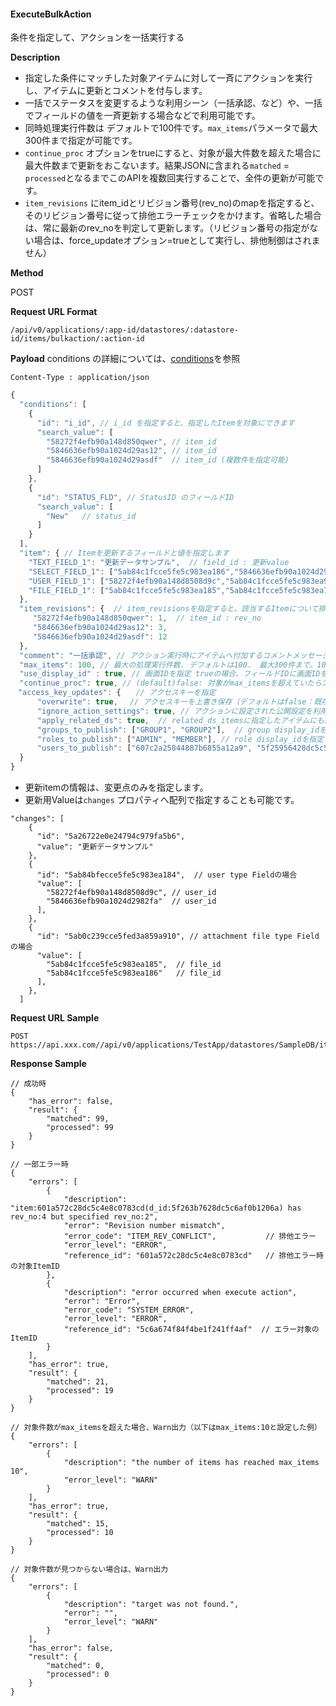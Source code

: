 
#### ExecuteBulkAction
条件を指定して、アクションを一括実行する

**Description**
- 指定した条件にマッチした対象アイテムに対して一斉にアクションを実行し、アイテムに更新とコメントを付与します。
- 一括でステータスを変更するような利用シーン（一括承認、など）や、一括でフィールドの値を一斉更新する場合などで利用可能です。
- 同時処理実行件数は デフォルトで100件です。`max_items`パラメータで最大300件まで指定が可能です。
- `continue_proc` オプションをtrueにすると、対象が最大件数を超えた場合に最大件数まで更新をおこないます。結果JSONに含まれる`matched` = `processed`となるまでこのAPIを複数回実行することで、全件の更新が可能です。
- `item_revisions` にitem_idとリビジョン番号(rev_no)のmapを指定すると、そのリビジョン番号に従って排他エラーチェックをかけます。省略した場合は、常に最新のrev_noを判定して更新します。（リビジョン番号の指定がない場合は、force_updateオプション=trueとして実行し、排他制御はされません）

**Method**

POST

**Request URL Format**
```
/api/v0/applications/:app-id/datastores/:datastore-id/items/bulkaction/:action-id
```

**Payload**
conditions の詳細については、[conditions](#conditions)を参照

`Content-Type : application/json`
```javascript
{
  "conditions": [
    {
      "id": "i_id", // i_id を指定すると、指定したItemを対象にできます
      "search_value": [
        "58272f4efb90a148d850qwer", // item_id
        "5846636efb90a1024d29as12", // item_id
        "5846636efb90a1024d29asdf"  // item_id (複数件を指定可能)
      ]
    },
    {
      "id": "STATUS_FLD", // StatusID のフィールドID
      "search_value": [
        "New"   // status_id 
      ]
    }
  ],
  "item": { // Itemを更新するフィールドと値を指定します
    "TEXT_FIELD_1": "更新データサンプル",  // field_id : 更新value
    "SELECT_FIELD_1": ["5ab84c1fcce5fe5c983ea186","5846636efb90a1024d2982fa" ], // select type Fieldの場合 選択肢ID o_id の配列を指定
    "USER_FIELD_1": ["58272f4efb90a148d8508d9c","5ab84c1fcce5fe5c983ea999" ], // user type Fieldの場合 user_id の配列を指定
    "FILE_FIELD_1": ["5ab84c1fcce5fe5c983ea185","5ab84c1fcce5fe5c983ea789" ]　// attachment file type Fieldの場合、file_idの配列を指定
  },
  "item_revisions": {  // item_revisionsを指定すると、該当するItemについて排他エラーチェックをかけます。省略、またはRevisionの指定のないItemは、指定した値で更新されます（is_force_update: trueが適用される）
     "58272f4efb90a148d850qwer": 1,  // item_id : rev_no
     "5846636efb90a1024d29as12": 3,
     "5846636efb90a1024d29asdf": 12
  },
  "comment": "一括承認", // アクション実行時にアイテムへ付加するコメントメッセージ
  "max_items": 100, // 最大の処理実行件数. デフォルトは100.　最大300件まで。10件単位で指定する（10,20,30,...300)
  "use_display_id" : true, // 画面IDを指定 trueの場合、フィールドIDに画面IDを利用可能
  "continue_proc": true, // (default)false: 対象がmax_itemsを超えていたらエラー（1件も処理しない）, trueの場合、対象アイテム件数がmax_itemsを超えた場合、max_items件まで処理を実行する。
　"access_key_updates": {　　// アクセスキーを指定
      "overwrite": true,　 // アクセスキーを上書き保存（デフォルトはfalse：既存のキーに追加する）
      "ignore_action_settings": true, // アクションに設定された公開設定を利用しない（このPayloadで指定したキーのみを付与する）
      "apply_related_ds": true,  // related_ds_itemsに指定したアイテムにも同様の設定を利用する
      "groups_to_publish": ["GROUP1", "GROUP2"],  // group display_idを指定（実行ユーザが保持するキーのみ指定可能）
      "roles_to_publish": ["ADMIN", "MEMBER"], // role display_idを指定（実行ユーザが保持するキーのみ指定可能）
      "users_to_publish": ["607c2a25844887b6855a12a9", "5f25956428dc5c55b463bc77" ] // user_idを指定（ワークスペース内に存在するuser_idを指定可能）
  }
}
```
* 更新itemの情報は、変更点のみを指定します。
* 更新用Valueは`changes` プロパティへ配列で指定することも可能です。　
```
"changes": [
    {
      "id": "5a26722e0e24794c979fa5b6",
      "value": "更新データサンプル"
    },
    {
      "id": "5ab84bfecce5fe5c983ea184",  // user type Fieldの場合
      "value": [
        "58272f4efb90a148d8508d9c", // user_id
        "5846636efb90a1024d2982fa"  // user_id
      ],
    },
    {
      "id": "5ab0c239cce5fed3a859a910", // attachment file type Fieldの場合
      "value": [
        "5ab84c1fcce5fe5c983ea185",  // file_id
        "5ab84c1fcce5fe5c983ea186"   // file_id
      ],
    },
  ]
```

**Request URL Sample**
```
POST https://api.xxx.com//api/v0/applications/TestApp/datastores/SampleDB/items/bulkaction/UpdateAction
```

**Response Sample**
```text
// 成功時
{
    "has_error": false,
    "result": {
        "matched": 99,
        "processed": 99
    }
}

// 一部エラー時
{
    "errors": [
        {
            "description": "item:601a572c28dc5c4e8c0783cd(d_id:5f263b7628dc5c6af0b1206a) has rev_no:4 but specified rev_no:2",
            "error": "Revision number mismatch",
            "error_code": "ITEM_REV_CONFLICT",           // 排他エラー
            "error_level": "ERROR",
            "reference_id": "601a572c28dc5c4e8c0783cd"   // 排他エラー時の対象ItemID
        },
        {
            "description": "error occurred when execute action",
            "error": "Error",
            "error_code": "SYSTEM_ERROR",
            "error_level": "ERROR",
            "reference_id": "5c6a674f84f4be1f241ff4af"  // エラー対象のItemID
        }
    ],
    "has_error": true,
    "result": {
        "matched": 21,
        "processed": 19
    }
}

// 対象件数がmax_itemsを超えた場合、Warn出力（以下はmax_items:10と設定した例）
{
    "errors": [
        {
            "description": "the number of items has reached max_items 10",
            "error_level": "WARN"
        }
    ],
    "has_error": true,
    "result": {
        "matched": 15,
        "processed": 10
    }
}

// 対象件数が見つからない場合は、Warn出力
{
    "errors": [
        {
            "description": "target was not found.",
            "error": "",
            "error_level": "WARN"
        }
    ],
    "has_error": false,
    "result": {
        "matched": 0,
        "processed": 0
    }
}
```

